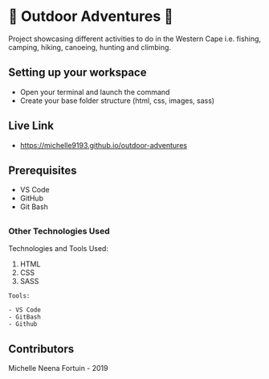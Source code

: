 # :evergreen_tree: Outdoor Adventures :evergreen_tree:

Project showcasing different activities to do in the Western Cape i.e. fishing, camping, hiking, canoeing, hunting and climbing.

## Setting up your workspace

- Open your terminal and launch the command 
- Create your base folder structure (html, css, images, sass)

## Live Link
- https://michelle9193.github.io/outdoor-adventures

## Prerequisites

 - VS Code
 - GitHub
 - Git Bash

##

### Other Technologies Used

Technologies and Tools Used:
1. HTML
2. CSS
3. SASS

```
Tools:

- VS Code
- GitBash
- Github

```

## Contributors

Michelle Neena Fortuin - 2019